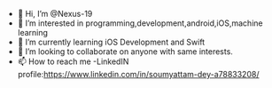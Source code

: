 - 👋 Hi, I’m @Nexus-19
- 👀 I’m interested in programming,development,android,iOS,machine learning
- 🌱 I’m currently learning iOS Development and Swift
- 💞️ I’m looking to collaborate on anyone with same interests.
- 📫 How to reach me -LinkedIN profile:https://www.linkedin.com/in/soumyattam-dey-a78833208/

<!---
Nexus-19/Nexus-19 is a ✨ special ✨ repository because its `README.md` (this file) appears on your GitHub profile.
You can click the Preview link to take a look at your changes.
--->
